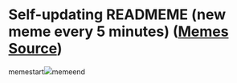 # Self-updating READMEME (new meme every 5 minutes) ([Memes Source](https://bramses.notion.site/a49c1e962b7646879176ac3b327b6533?v=4d1eda54b170483cb03a40f257231764))

memestart![](https://www.notion.so/image/https%3A%2F%2Fs3-us-west-2.amazonaws.com%2Fsecure.notion-static.com%2F39b98e3e-0b2c-4696-8807-c265de818608%2F70E90328-5BD6-43F4-9FC2-01D82BC30FA0.jpeg?table=block&id=eb2e9bf2-9400-469a-acc3-088623c6edce&cache=v2)memeend
